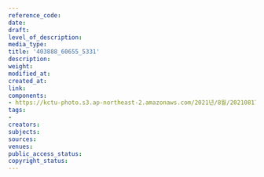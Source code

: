 ```yaml
---
reference_code: 
date: 
draft: 
level_of_description: 
media_type: 
title: '403888_60655_5331'
description: 
weight: 
modified_at: 
created_at: 
link: 
components:
- https://kctu-photo.s3.ap-northeast-2.amazonaws.com/2021년/8월/20210817_무권리의+이주노동자+고용허가제는+위헌이다!+위헌판결+촉구+공동+기자회견/403888_60655_5331.jpg
tags:
- 
creators: 
subjects: 
sources: 
venues: 
public_access_status: 
copyright_status: 
---
```

